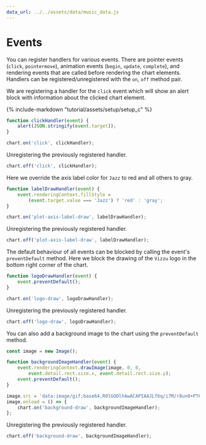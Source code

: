 ```yaml
---
data_url: ../../assets/data/music_data.js
---
```


# Events

You can register handlers for various events. There are pointer events (`click`,
`pointermove`), animation events (`begin`, `update`, `complete`), and rendering
events that are called before rendering the chart elements. Handlers can be
registered/unregistered with the `on`, `off` method pair.

We are registering a handler for the `click` event which will show an alert
block with information about the clicked chart element.

<div id="tutorial_01"></div>

{% include-markdown "tutorial/assets/setup/setup_c" %}

```javascript
function clickHandler(event) {
    alert(JSON.stringify(event.target));
}

chart.on('click', clickHandler);
```

Unregistering the previously registered handler.

```javascript
chart.off('click', clickHandler);
```

Here we override the axis label color for `Jazz` to red and all others to gray.

<div id="tutorial_02"></div>

```javascript
function labelDrawHandler(event) {
    event.renderingContext.fillStyle =
        (event.target.value === 'Jazz') ? 'red' : 'gray';
}

chart.on('plot-axis-label-draw', labelDrawHandler);
```

Unregistering the previously registered handler.

```javascript
chart.off('plot-axis-label-draw', labelDrawHandler);
```

The default behaviour of all events can be blocked by calling the event's
`preventDefault` method. Here we block the drawing of the `Vizzu` logo in the
bottom right corner of the chart.

<div id="tutorial_03"></div>

```javascript
function logoDrawHandler(event) {
    event.preventDefault();
}

chart.on('logo-draw', logoDrawHandler);
```

Unregistering the previously registered handler.

```javascript
chart.off('logo-draw', logoDrawHandler);
```

You can also add a background image to the chart using the `preventDefault`
method.

<div id="tutorial_04"></div>

```javascript
const image = new Image();

function backgroundImageHandler(event) {
    event.renderingContext.drawImage(image, 0, 0,
        event.detail.rect.size.x, event.detail.rect.size.y);
    event.preventDefault();
}

image.src = 'data:image/gif;base64,R0lGODlhAwACAPIAAJLf6q/i7M/r8un0+PT6+/n8/QAAAAAAACH5BAQAAAAALAAAAAADAAIAAAMEWBMkkAA7';
image.onload = () => {
    chart.on('background-draw', backgroundImageHandler);
};
```

Unregistering the previously registered handler.

```javascript
chart.off('background-draw', backgroundImageHandler);
```

<script src="../events.js"></script>
